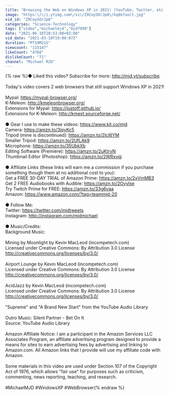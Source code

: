 ```yaml
---
title: "Browsing the Web on Windows XP in 2021! (YouTube, Twitter, etc.)"
image: "https:\/\/i.ytimg.com\/vi\/Z9CoySOrJp8\/hqdefault.jpg"
vid_id: "Z9CoySOrJp8"
categories: "Science-Technology"
tags: ["video","michaelmjd","mjd7999"]
date: "2021-06-18T20:53:08+03:00"
vid_date: "2021-03-10T19:00:07Z"
duration: "PT19M21S"
viewcount: "115147"
likeCount: "4768"
dislikeCount: "71"
channel: "Michael MJD"
---
```

{% raw %}● Liked this video? Subscribe for more: <a rel="nofollow" target="blank" href="http://mjd.yt/subscribe">http://mjd.yt/subscribe</a><br /><br />Today's video covers 2 web browsers that still support Windows XP in 2021! <br /><br />Mypal: <a rel="nofollow" target="blank" href="https://mypal-browser.org/">https://mypal-browser.org/</a><br />K-Meleon: <a rel="nofollow" target="blank" href="http://kmeleonbrowser.org/">http://kmeleonbrowser.org/</a><br />Extensions for Mypal: <a rel="nofollow" target="blank" href="https://justoff.github.io/">https://justoff.github.io/</a><br />Extensions for K-Meleon: <a rel="nofollow" target="blank" href="http://kmext.sourceforge.net/">http://kmext.sourceforge.net/</a><br /><br />● Gear I use to make these videos: <a rel="nofollow" target="blank" href="https://www.kit.co/mjd">https://www.kit.co/mjd</a><br />Camera: <a rel="nofollow" target="blank" href="https://amzn.to/3ipyKc5">https://amzn.to/3ipyKc5</a><br />Tripod (mine is discontinued): <a rel="nofollow" target="blank" href="https://amzn.to/2IcI6YM">https://amzn.to/2IcI6YM</a><br />Smaller Tripod: <a rel="nofollow" target="blank" href="https://amzn.to/2UfLAk9">https://amzn.to/2UfLAk9</a><br />Microphone: <a rel="nofollow" target="blank" href="https://amzn.to/35UbkXb">https://amzn.to/35UbkXb</a><br />Editing Software (Premiere): <a rel="nofollow" target="blank" href="https://amzn.to/2uKtrvN">https://amzn.to/2uKtrvN</a><br />Thumbnail Editor (Photoshop): <a rel="nofollow" target="blank" href="https://amzn.to/2WRxvqj">https://amzn.to/2WRxvqj</a><br /><br />● Affiliate Links (these links will earn me a commission if you purchase something though them at no additional cost to you):<br />Get a FREE 30-DAY TRIAL of Amazon Prime: <a rel="nofollow" target="blank" href="https://amzn.to/2xVmMB3">https://amzn.to/2xVmMB3</a><br />Get 2 FREE Audiobooks with Audible: <a rel="nofollow" target="blank" href="https://amzn.to/2Ovylse">https://amzn.to/2Ovylse</a><br />Try Twitch Prime for FREE: <a rel="nofollow" target="blank" href="https://amzn.to/33g6vaa">https://amzn.to/33g6vaa</a><br />Amazon: <a rel="nofollow" target="blank" href="https://www.amazon.com/?tag=teammjd-20">https://www.amazon.com/?tag=teammjd-20</a><br /><br />● Follow Me:<br />Twitter: <a rel="nofollow" target="blank" href="https://twitter.com/mjdtweets">https://twitter.com/mjdtweets</a><br />Instagram: <a rel="nofollow" target="blank" href="http://instagram.com/mjdmichael">http://instagram.com/mjdmichael</a><br /><br />● Music/Credits:<br />Background Music: <br /><br />Mining by Moonlight by Kevin MacLeod (incompetech.com)<br />Licensed under Creative Commons: By Attribution 3.0 License<br /><a rel="nofollow" target="blank" href="http://creativecommons.org/licenses/by/3.0/">http://creativecommons.org/licenses/by/3.0/</a><br /><br />Airport Lounge by Kevin MacLeod (incompetech.com)<br />Licensed under Creative Commons: By Attribution 3.0 License<br /><a rel="nofollow" target="blank" href="http://creativecommons.org/licenses/by/3.0/">http://creativecommons.org/licenses/by/3.0/</a><br /><br />AcidJazz by Kevin MacLeod (incompetech.com)<br />Licensed under Creative Commons: By Attribution 3.0 License<br /><a rel="nofollow" target="blank" href="http://creativecommons.org/licenses/by/3.0/">http://creativecommons.org/licenses/by/3.0/</a><br /><br />&quot;Supreme&quot; and &quot;A Brand New Start&quot; from the YouTube Audio Library<br /><br />Outro Music: Silent Partner - Bet On It<br />Source: YouTube Audio Library<br /><br />Amazon Affiliate Notice: I am a participant in the Amazon Services LLC Associates Program, an affiliate advertising program designed to provide a means for sites to earn advertising fees by advertising and linking to Amazon.com. All Amazon links that I provide will use my affiliate code with Amazon.<br /><br />Some materials in this video are used under Section 107 of the Copyright Act of 1976, which allows &quot;fair use&quot; for purposes such as criticism, commenting, news reporting, teaching, and research.<br /><br />#MichaelMJD #WindowsXP #WebBrowser{% endraw %}
